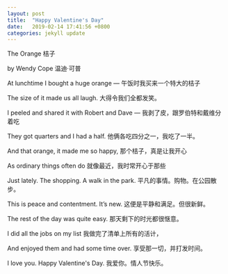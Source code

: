 ```yaml
---
layout: post
title:  "Happy Valentine's Day"
date:   2019-02-14 17:41:56 +0800
categories: jekyll update
---
```

The Orange
桔子

by Wendy Cope
温迪·可普

At lunchtime I bought a huge orange —
午饭时我买来一个特大的桔子

The size of it made us all laugh.
大得令我们全都发笑。

I peeled and shared it with Robert and Dave —
我剥了皮，跟罗伯特和戴维分着吃

They got quarters and I had a half.
他俩各吃四分之一，我吃了一半。

And that orange, it made me so happy,
那个桔子，真是让我开心

As ordinary things often do
就像最近，我时常开心于那些

Just lately. The shopping. A walk in the park.
平凡的事情。购物。在公园散步。

This is peace and contentment. It’s new.
这便是平静和满足。但很新鲜。

The rest of the day was quite easy.
那天剩下的时光都很惬意。

I did all the jobs on my list
我做完了清单上所有的活计，

And enjoyed them and had some time over.
享受那一切，并打发时间。

I love you. Happy Valentine's Day.
我爱你。情人节快乐。

[jekyll-docs]: https://jekyllrb.com/docs/home
[jekyll-gh]:   https://github.com/jekyll/jekyll
[jekyll-talk]: https://talk.jekyllrb.com/
